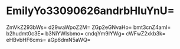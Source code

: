 # EmilyYo33090626andrbHluYnU=
ZmVkZ293bWs=
d29waWpoZ2M=
ZGp2eGNvaHo=
bmt3cnZ4amI=
b2hudmt0c3E=
b3NiYWlsbmo=
cndqYm9lYWg=
cWFwZ2xkb3k=
eHBvbHF6cms=
aGp6dmN5aWQ=
